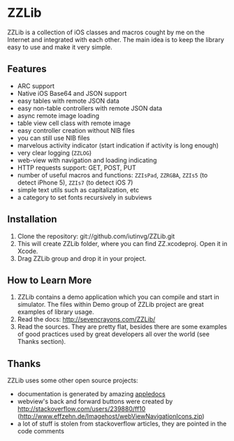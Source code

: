 ZZLib
=====

ZZLib is a collection of iOS classes and macros cought by me on the Internet
and integrated with each other. The main idea is to keep the library easy to use and make it very simple.

Features
--------

- ARC support
- Native iOS Base64 and JSON support
- easy tables with remote JSON data
- easy non-table controllers with remote JSON data
- async remote image loading
- table view cell class with remote image
- easy controller creation without NIB files
- you can still use NIB files
- marvelous activity indicator (start indication if activity is long enough)
- very clear logging (`ZZLOG`)
- web-view with navigation and loading indicating
- HTTP requests support: GET, POST, PUT
- number of useful macros and functions: `ZZIsPad`, `ZZRGBA`, `ZZIs5` (to detect iPhone 5), `ZZIs7` (to detect iOS 7)
- simple text utils such as capitalization, etc
- a category to set fonts recursively in subviews

Installation
------------

1. Clone the repository:
	git://github.com/iutinvg/ZZLib.git
2. This will create ZZLib folder, where you can find ZZ.xcodeproj. Open it in Xcode.
3. Drag ZZLib group and drop it in your project.

How to Learn More
-----------------

1. ZZLib contains a demo application which you can compile and start in simulator.
   The files within Demo group of ZZLib project are great examples of library usage.
2. Read the docs: http://sevencrayons.com/ZZLib/
3. Read the sources. They are pretty flat, besides there are some examples of good
   practices used by great developers all over the world (see Thanks section).

Thanks
------

ZZLib uses some other open source projects:

- documentation is generated by amazing [appledocs](https://github.com/tomaz/appledoc)
- webview's back and forward buttons were created by http://stackoverflow.com/users/239880/ff10 (http://www.effzehn.de/Imagehost/webViewNavigationIcons.zip)
- a lot of stuff is stolen from stackoverflow articles, they are pointed in the code comments
